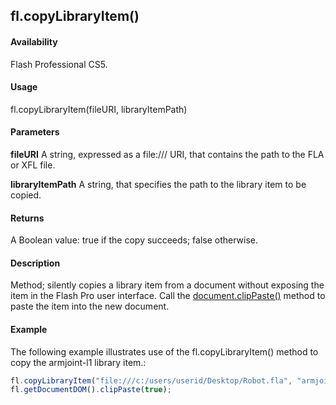 ## fl.copyLibraryItem()

#### Availability

Flash Professional CS5.

#### Usage

fl.copyLibraryItem(fileURI, libraryItemPath)

#### Parameters

**fileURI** A string, expressed as a file:/// URI, that contains the path to the FLA or XFL file.

**libraryItemPath** A string, that specifies the path to the library item to be copied.

#### Returns

A Boolean value: true if the copy succeeds; false otherwise.

#### Description

Method; silently copies a library item from a document without exposing the item in the Flash Pro user interface. Call the [document.clipPaste()](../Document_object/docume32.md) method to paste the item into the new document.

#### Example

The following example illustrates use of the fl.copyLibraryItem() method to copy the armjoint-l1 library item.:
```javascript
fl.copyLibraryItem("file:///c:/users/userid/Desktop/Robot.fla", "armjoint-l1");
fl.getDocumentDOM().clipPaste(true);

```